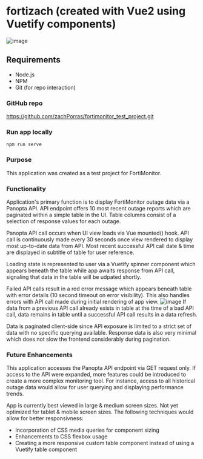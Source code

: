 # fortizach (created with Vue2 using Vuetify components)

![image](https://user-images.githubusercontent.com/70177842/180697969-d77b8cb6-d201-4003-93d6-4117e647850d.png)


## Requirements
- Node.js
- NPM
- Git (for repo interaction)

### GitHub repo
https://github.com/zachPorras/fortimonitor_test_project.git

### Run app locally
```
npm run serve
```

### Purpose
This application was created as a test project for FortiMonitor.

### Functionality
Application's primary function is to display FortiMonitor outage data via a Panopta API. API endpoint offers 10 most recent outage reports which are paginated within a simple table in the UI. Table columns consist of a selection of response values for each outage.

Panopta API call occurs when UI view loads via Vue mounted() hook. API call is continuously made every 30 seconds once view rendered to display most up-to-date data from API. Most recent successful API call date & time are displayed in subtitle of table for user reference.

Loading state is represented to user via a Vuetify spinner component which appears beneath the table while app awaits response from API call, signaling that data in the table will be udpated shortly.

Failed API calls result in a red error message which appears beneath table with error details (10 second timeout on error visibility). This also handles errors with API call made during initial rendering of app view. 
![image](https://user-images.githubusercontent.com/70177842/180698040-c2385236-5e44-4106-80a1-da00bd0bcc55.png)
If data from a previous API call already exists in table at the time of a bad API call, data remains in table until a successful API call results in a data refresh.

Data is paginated client-side since API exposure is limited to a strict set of data with no specific querying available. Response data is also very minimal which does not slow the frontend considerably during pagination.

### Future Enhancements
This application accesses the Panopta API endpoint via GET request only. If access to the API were expanded, more features could be introduced to create a more complex monitoring tool. For instance, access to all historical outage data would allow for user querying and displaying performance trends.

App is currently best viewed in large & medium screen sizes. Not yet optimized for tablet & mobile screen sizes. The following techniques would allow for better responsivness:
- Incorporation of CSS media queries for component sizing
- Enhancements to CSS flexbox usage
- Creating a more responsive custom table component instead of using a Vuetify table component

